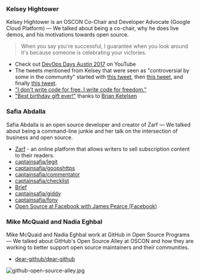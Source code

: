 ### Kelsey Hightower

Kelsey Hightower is an OSCON Co-Chair and Developer Advocate (Google Cloud Platform) — We talked about being a co-chair, why he does live demos, and his motivations towards open source.

> When you say you're successful, I guarantee when you look around it's because someone is celebrating your victories.

- Check out [DevOps Days Austin 2017](https://www.youtube.com/playlist?list=PLCDSC2XitciXKYnylDgHQ7IdBKH3cjaoY) on YouTube
- The tweets mentioned from Kelsey that were seen as "controversial by some in the community" started with [this tweet](https://twitter.com/kelseyhightower/status/859108139341303808), then [this tweet](https://twitter.com/kelseyhightower/status/859089146152759296), and finally [this tweet](https://twitter.com/kelseyhightower/status/860271664378118144).
- ["I don't write code for free. I write code for freedom."](https://twitter.com/kelseyhightower/status/861282680142516224)
- ["Best birthday gift ever!"](https://twitter.com/kelseyhightower/status/836193620835303424) thanks to [Brian Ketelsen](https://twitter.com/bketelsen)

### Safia Abdalla

Safia Abdalla is an open source developer and creator of Zarf — We talked about being a command-line junkie and her talk on the intersection of business and open source.

- [Zarf](https://zarf.co/) - an online platform that allows writers to sell subscription content to their readers.
- [captainsafia/legit](https://github.com/captainsafia/legit)
- [captainsafia/goopshttps](https://github.com/captainsafia/goops)
- [captainsafia/commentator](https://github.com/captainsafia/commentator)
- [captainsafia/checklist](https://github.com/captainsafia/checklist)
- [Brief](https://safia.rocks/brief/)
- [captainsafia/giddy](https://github.com/captainsafia/giddy)
- [captainsafia/fony](https://github.com/captainsafia/fony)
- [Open Source at Facebook with James Pearce (Facebook)](https://changelog.com/podcast/211)

### Mike McQuaid and Nadia Eghbal

Mike McQuaid and Nadia Eghbal work at GitHub in Open Source Programs — We talked about GitHub's Open Source Alley at OSCON and how they are working to better support open source maintainers and their communities.

- [dear-github/dear-github](https://github.com/dear-github/dear-github)

![github-open-source-alley.jpg](https://cdn.changelog.com/github-open-source-alley.jpg)
